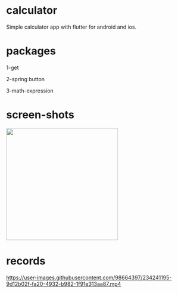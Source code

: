 # calculator

Simple calculator app with flutter for android and ios.

# packages
1-get

2-spring button

3-math-expression

# screen-shots
<image src="https://user-images.githubusercontent.com/98664397/234240994-1521110f-4312-4381-bb32-74dd330f4416.png" width=300 heigth=500>

# records
https://user-images.githubusercontent.com/98664397/234241195-9d12b02f-fa20-4932-b982-1f91e313aa87.mp4

